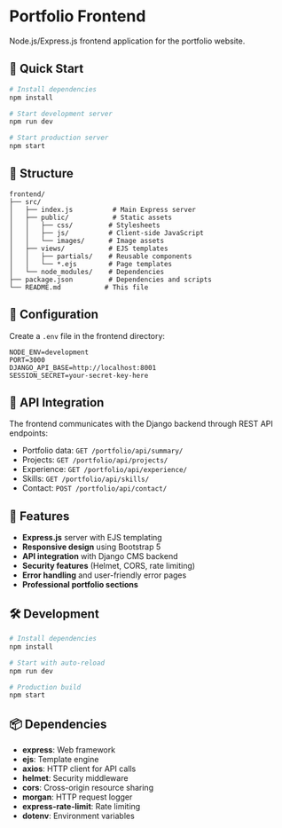# Portfolio Frontend

Node.js/Express.js frontend application for the portfolio website.

## 🚀 Quick Start

```bash
# Install dependencies
npm install

# Start development server
npm run dev

# Start production server
npm start
```

## 📁 Structure

```
frontend/
├── src/
│   ├── index.js          # Main Express server
│   ├── public/           # Static assets
│   │   ├── css/         # Stylesheets
│   │   ├── js/          # Client-side JavaScript
│   │   └── images/      # Image assets
│   ├── views/           # EJS templates
│   │   ├── partials/    # Reusable components
│   │   └── *.ejs        # Page templates
│   └── node_modules/    # Dependencies
├── package.json         # Dependencies and scripts
└── README.md           # This file
```

## 🔧 Configuration

Create a `.env` file in the frontend directory:

```env
NODE_ENV=development
PORT=3000
DJANGO_API_BASE=http://localhost:8001
SESSION_SECRET=your-secret-key-here
```

## 📡 API Integration

The frontend communicates with the Django backend through REST API endpoints:

- Portfolio data: `GET /portfolio/api/summary/`
- Projects: `GET /portfolio/api/projects/`
- Experience: `GET /portfolio/api/experience/`
- Skills: `GET /portfolio/api/skills/`
- Contact: `POST /portfolio/api/contact/`

## 🎨 Features

- **Express.js** server with EJS templating
- **Responsive design** using Bootstrap 5
- **API integration** with Django CMS backend
- **Security features** (Helmet, CORS, rate limiting)
- **Error handling** and user-friendly error pages
- **Professional portfolio sections**

## 🛠️ Development

```bash
# Install dependencies
npm install

# Start with auto-reload
npm run dev

# Production build
npm start
```

## 📦 Dependencies

- **express**: Web framework
- **ejs**: Template engine
- **axios**: HTTP client for API calls
- **helmet**: Security middleware
- **cors**: Cross-origin resource sharing
- **morgan**: HTTP request logger
- **express-rate-limit**: Rate limiting
- **dotenv**: Environment variables
